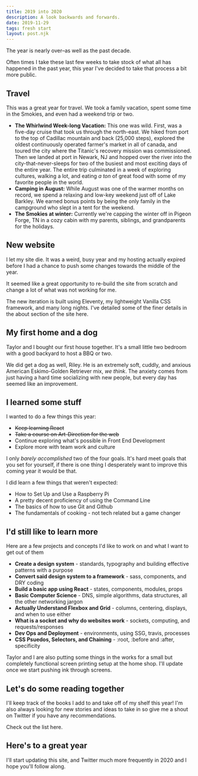 ```yaml
---
title: 2019 into 2020
description: A look backwards and forwards.
date: 2019-11-29
tags: fresh start
layout: post.njk
---
```

The year is nearly over–as well as the past decade. 

Often times I take these last few weeks to take stock of what all has happened in the past year, this year I've decided to take that process a bit more public.

## Travel
This was a great year for travel. We took a family vacation, spent some time in the Smokies, and even had a weekend trip or two.

- **The Whirlwind Week-long Vacation:** This one was wild. First, was a five-day cruise that took us through the north-east. We hiked from port to the top of Cadillac mountain and back (25,000 steps), explored the oldest continuously operated farmer's market in all of canada, and toured the city where the Titanic's recovery mission was commissioned. Then we landed at port in Newark, NJ and hopped over the river into the city-that-never-sleeps for two of the busiest and most exciting days of the entire year. The entire trip culminated in a week of exploring cultures, walking a lot, and eating *a ton* of great food with some of my favorite people in the world.
- **Camping in August:** While August was one of the warmer months on record, we spend a relaxing and low-key weekend just off of Lake Barkley. We earned bonus points by being the only family in the campground who slept in a tent for the weekend.
- **The Smokies at winter:** Currently we're capping the winter off in Pigeon Forge, TN in a cozy cabin with my parents, siblings, and grandparents for the holidays.

## New website
I let my site die. It was a weird, busy year and my hosting actually expired before I had a chance to push some changes towards the middle of the year.

It seemed like a great opportunity to re-build the site from scratch and change a lot of what was not working for me.

The new iteration is built using Eleventy, my lightweight Vanilla CSS framework, and many long nights. I've detailed some of the finer details in the about section of the site here.

## My first home and a dog
Taylor and I bought our first house together. It's a small little two bedroom with a good backyard to host a BBQ or two. 

We did get a dog as well, Riley. He is an extremely soft, cuddly, and anxious American Eskimo-Golden Retriever mix, *we think*. The anxiety comes from just having a hard time socializing with new people, but every day has seemed like an improvement.

## I learned some stuff
I wanted to do a few things this year:

- ~~Keep learning React~~
- ~~Take a course on Art-Direction for the web~~
- Continue exploring what's possible in Front End Development
- Explore more with team work and culture

I only *barely accomplished* two of the four goals. It's hard meet goals that you set for yourself, if there is one thing I desperately want to improve this coming year it would be that.

I did learn a few things that weren't expected:

- How to Set Up and Use a Raspberry Pi
- A pretty decent proficiency of using the Command Line
- The basics of how to use Git and Github
- The fundamentals of cooking - not tech related but a game changer

## I'd still like to learn more
Here are a few projects and concepts I'd like to work on and what I want to get out of them

- **Create a design system** - standards, typography and building effective patterns with a purpose
- **Convert said design system to a framework** - sass, components, and DRY coding
- **Build a basic app using React** - states, components, modules, props
- **Basic Computer Science** - DNS, simple algorithms, data structures, all the other networking jargon
- **Actually Understand Flexbox and Grid** - columns, centering, displays, and when to use either
- **What is a socket and why do websites work** - sockets, computing, and requests/responses
- **Dev Ops and Deployment** - environments, using SSG, travis, processes
- **CSS Psuedos, Selectors, and Chaining** - :root, :before and :after, specificity

Taylor and I are also putting some things in the works for a small but completely functional screen printing setup at the home shop. I'll update once we start pushing ink through screens.

## Let's do some reading together
I'll keep track of the books I add to and take off of my shelf this year! I'm also always looking for new stories and ideas to take in so give me a shout on Twitter if you have any recommendations.

Check out the list here.

## Here's to a great year
I'll start updating this site, and Twitter much more frequently in 2020 and I hope you'll follow along.